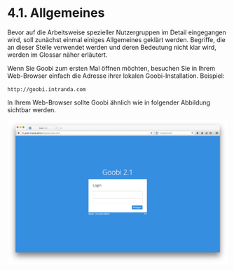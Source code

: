 # 4.1.  Allgemeines

Bevor auf die Arbeitsweise spezieller Nutzergruppen im Detail eingegangen wird, soll zunächst einmal einiges Allgemeines geklärt werden. Begriffe, die an dieser Stelle verwendet werden und deren Bedeutung nicht klar wird, werden im Glossar näher erläutert.

Wenn Sie Goobi zum ersten Mal öffnen möchten, besuchen Sie in Ihrem Web-Browser einfach die Adresse ihrer lokalen Goobi-Installation. Beispiel:

```text
http://goobi.intranda.com
```

In Ihrem Web-Browser sollte Goobi ähnlich wie in folgender Abbildung sichtbar werden.

![Startseite von Goobi](../../../.gitbook/assets/01d.png)



